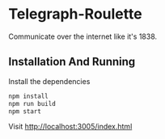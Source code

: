 Telegraph-Roulette
==================

Communicate over the internet like it's 1838.

## Installation And Running

Install the dependencies

```bash
npm install
npm run build
npm start
```

Visit [http://localhost:3005/index.html](http://localhost:3005/index.html)
